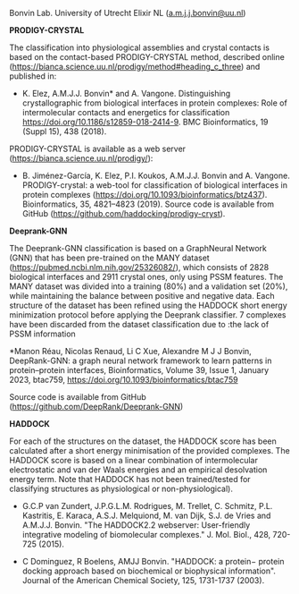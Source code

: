 Bonvin Lab. University of Utrecht  Elixir NL (a.m.j.j.bonvin@uu.nl)

**PRODIGY-CRYSTAL**

The classification into physiological assemblies and crystal contacts is based on the contact-based PRODIGY-CRYSTAL method, described online (https://bianca.science.uu.nl/prodigy/method#heading_c_three) and published in:

* K. Elez, A.M.J.J. Bonvin* and A. Vangone. Distinguishing crystallographic from biological interfaces in protein complexes: Role of intermolecular contacts and energetics for classification https://doi.org/10.1186/s12859-018-2414-9. BMC Bioinformatics, 19 (Suppl 15), 438 (2018).

PRODIGY-CRYSTAL is available as a web server (https://bianca.science.uu.nl/prodigy/):

* B. Jiménez-García, K. Elez, P.I. Koukos, A.M.J.J. Bonvin and A. Vangone. PRODIGY-crystal: a web-tool for classification of biological interfaces in protein complexes (https://doi.org/10.1093/bioinformatics/btz437). Bioinformatics, 35, 4821–4823 (2019).
Source code is available from GitHub (https://github.com/haddocking/prodigy-cryst).

**Deeprank-GNN**

The Deeprank-GNN classification is based on a GraphNeural Network (GNN) that has been pre-trained on the MANY dataset (https://pubmed.ncbi.nlm.nih.gov/25326082/), which consists of 2828 biological interfaces and 2911 crystal ones, only using PSSM features. The MANY dataset was divided into a training (80%) and a validation set (20%), while maintaining the balance between positive and negative data. 
Each structure of the dataset has been refined using the HADDOCK short energy minimization protocol before applying the Deeprank classifier. 7 complexes have been discarded from the dataset classification due to :the lack of PSSM information 

*Manon Réau, Nicolas Renaud, Li C Xue, Alexandre M J J Bonvin, DeepRank-GNN: a graph neural network framework to learn patterns in protein–protein interfaces, Bioinformatics, Volume 39, Issue 1, January 2023, btac759, https://doi.org/10.1093/bioinformatics/btac759


Source code is available from GitHub (https://github.com/DeepRank/Deeprank-GNN)

**HADDOCK**

For each of the structures on the dataset, the HADDOCK score has been calculated after a short energy minimisation of the provided complexes. The HADDOCK score is based on a linear combination of intermolecular electrostatic and van der Waals energies and an empirical desolvation energy term.  Note that HADDOCK has not been trained/tested for classifying structures as physiological or non-physiological).

* G.C.P van Zundert, J.P.G.L.M. Rodrigues, M. Trellet, C. Schmitz, P.L. Kastritis, E. Karaca, A.S.J. Melquiond, M. van Dijk, S.J. de Vries and A.M.J.J. Bonvin. "The HADDOCK2.2 webserver: User-friendly integrative modeling of biomolecular complexes." J. Mol. Biol., 428, 720-725 (2015).

* C Dominguez, R Boelens, AMJJ Bonvin. "HADDOCK: a protein− protein docking approach based on biochemical or biophysical information". Journal of the American Chemical Society, 125, 1731-1737 (2003).
